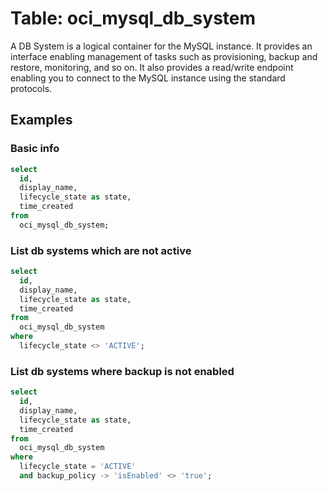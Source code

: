 # Table: oci_mysql_db_system

A DB System is a logical container for the MySQL instance. It provides an interface enabling management of tasks such as provisioning, backup and restore, monitoring, and so on. It also provides a read/write endpoint enabling you to connect to the MySQL instance using the standard protocols.

## Examples

### Basic info

```sql
select
  id,
  display_name,
  lifecycle_state as state,
  time_created
from
  oci_mysql_db_system;
```

### List db systems which are not active

```sql
select
  id,
  display_name,
  lifecycle_state as state,
  time_created
from
  oci_mysql_db_system
where
  lifecycle_state <> 'ACTIVE';
```

### List db systems where backup is not enabled

```sql
select
  id,
  display_name,
  lifecycle_state as state,
  time_created
from
  oci_mysql_db_system
where
  lifecycle_state = 'ACTIVE'
  and backup_policy -> 'isEnabled' <> 'true';
```
